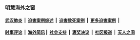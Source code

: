 
### 明慧海外之窗

####  [武汉肺炎](indexes/365.md?t=02070700) &nbsp;|&nbsp;  [迫害案例综述](indexes/328.md?t=02070700) &nbsp;|&nbsp; [迫害致死案例](indexes/277.md?t=02070700)  &nbsp;|&nbsp; [更多迫害案例](indexes/81.md?t=02070700)  &nbsp;|&nbsp; 
####  [时事评论](indexes/251.md?t=02070700) &nbsp;|&nbsp; [海外简讯](indexes/245.md?t=02070700)&nbsp;|&nbsp;  [社会支持](indexes/140.md?t=02070700) &nbsp;|&nbsp; [褒奖决议](indexes/282.md?t=02070700) &nbsp;|&nbsp; [社区报道](indexes/91.md?t=02070700)  &nbsp;|&nbsp; [天人之间](indexes/78.md?t=02070700) 

